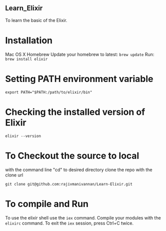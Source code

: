 ## Learn_Elixir
To learn the basic of the Elixir.

# Installation

Mac OS X
Homebrew
Update your homebrew to latest: `brew update`
Run: `brew install elixir`

# Setting PATH environment variable

`export PATH="$PATH:/path/to/elixir/bin"`

# Checking the installed version of Elixir

`elixir --version`

# To Checkout the source to local

with the command line
"cd" to desired directory
clone the repo with the clone url

`git clone git@github.com:rajivmanivannan/Learn-Elixir.git`

# To compile and Run

To use the elixir shell use the `iex` command.
Compile your modules with the `elixirc` command.
To exit the `iex` session, press Ctrl+C twice.
